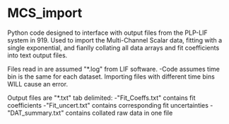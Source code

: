 # MCS_import
Python code designed to interface with output files from the PLP-LIF system in 919. 
Used to import the Multi-Channel Scalar data, fitting with a single exponential, and fianlly collating all data arrays and fit coefficients into text output files.

Files read in are assumed "*.log" from LIF software.
  -Code assumes time bin is the same for each dataset. Importing files with different time bins WILL cause an error.

Output files are "*.txt" tab delimited:
  -"Fit_Coeffs.txt" contains fit coefficients
  -"Fit_uncert.txt" contains corresponding fit uncertainties
  -"DAT_summary.txt" contains collated raw data in one file


